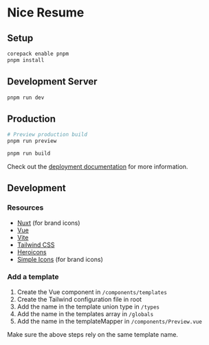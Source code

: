 # Nice Resume

## Setup

```bash
corepack enable pnpm
pnpm install
```

## Development Server

```bash
pnpm run dev
```

## Production

```bash
# Preview production build
pnpm run preview

pnpm run build
```

Check out the [deployment documentation](https://nuxt.com/docs/getting-started/deployment) for more information.

## Development

### Resources

- [Nuxt](https://nuxt.com/) (for brand icons)
- [Vue](https://vuejs.org/)
- [Vite](https://vitejs.dev/)
- [Tailwind CSS](https://tailwindcss.com/)
- [Heroicons](https://heroicons.com/)
- [Simple Icons](https://simpleicons.org/) (for brand icons)

### Add a template

1. Create the Vue component in `/components/templates`
2. Create the Tailwind configuration file in root
3. Add the name in the template union type in `/types`
4. Add the name in the templates array in `/globals`
5. Add the name in the templateMapper in `/components/Preview.vue`

Make sure the above steps rely on the same template name.
